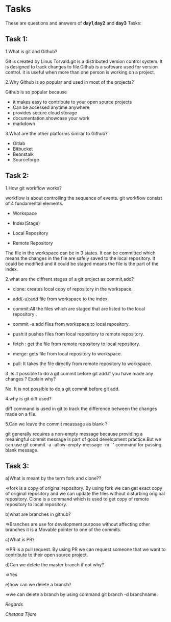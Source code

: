 # Tasks

These are questions and answers of **day1**,**day2** and **day3** Tasks:

## Task 1:

1.What is git and Github?

 Git is created by Linus Torvald.git is a distributed version control system. It is designed to track changes to file.Github is a software used for version control. it is useful when more than one person is working on a project.




2.Why Github is so popular and used in most of the projects?

Github is so popular because 
* it makes easy to contribute to your open source projects
* Can be accessed anytime anywhere
* provides secure cloud storage
* documentation.showcase your work
* markdown


3.What are the other platforms similar to Github?
* Gitlab
* Bitbucket
* Beanstalk
* Sourceforge

## Task 2:

1.How git workflow works?
   
workflow is about  controlling the sequence of events.
git workflow consist of 4  fundamental elements.
	
* Workspace
	
* Index(Stage)
	
* Local Repository
	
* Remote Repository
    
The file in the workspace can be in 3 states. It can be committed which means the changes in the file are safely saved to the local repository. It could be modified and it could be staged means the file is the part of the index.

2.what are the diffrent stages of a git project as commit,add?

* clone: creates local copy of repository in the workspace.

* add(-u):add file from workspace to the index.

* commit:All the files which are staged that are listed to the local repository .

* commit -a:add files from workspace to local repository.

* push:it pushes files from local repository to remote repository.

* fetch : get the file from remote repository to local repository.

* merge: gets file from local repository to workspace.

* pull: It takes the file directly from remote repository to workspace.



3 .Is it possible to do a git commit before git add.if you have made any changes ? Explain why?
  
No. It is not possible to do a git commit before git add.


4.why is git diff used?

diff command is used in git to track the difference between the changes made on a file.


5.Can we leave the commit meassage as blank ?
   
git generally requires a non-empty message because providing a meaningful commit message is part of good development practice.But we can use  git commit -a –allow-empty-message -m ' ' command for passing blank message.

## Task 3:

a)What is meant by the term fork and clone??

=>fork is a copy of original repository. By using fork we can get exact copy of original repository and we can update the files without disturbing original repository.
Clone is a command which is used to get copy of remote repository to local repository.

b)what are branches in github?

=>Branches are use for development purpose without affecting other branches it is a 
Movable pointer to one of the commits.

c)What is PR?

=>PR is a pull request.
By using PR  we can request
 someone that we want to contribute to their open source project.

d)Can we delete the master branch if not why?

=>Yes

e)how can we delete a branch?

=>we can delete a branch by using command git branch -d branchname.



_Regards_

_Chetana Tijare_

